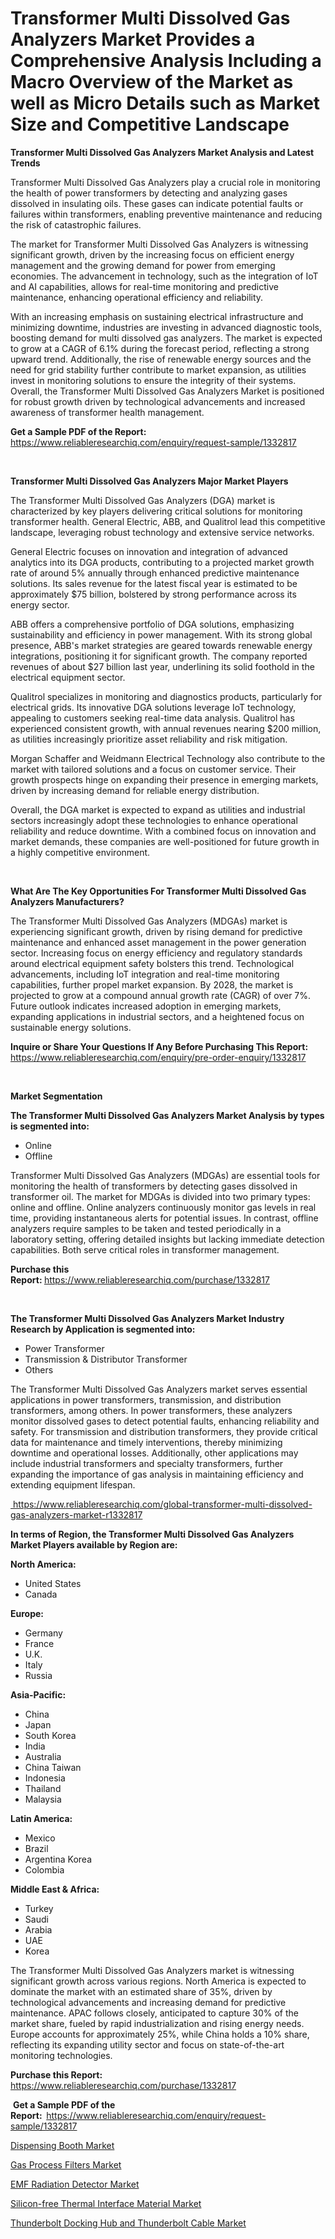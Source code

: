 <p><h1>Transformer Multi Dissolved Gas Analyzers Market Provides a Comprehensive Analysis Including a Macro Overview of the Market as well as Micro Details such as Market Size and Competitive Landscape</h1></p><p><strong>Transformer Multi Dissolved Gas Analyzers Market Analysis and Latest Trends</strong></p>
<p><p>Transformer Multi Dissolved Gas Analyzers play a crucial role in monitoring the health of power transformers by detecting and analyzing gases dissolved in insulating oils. These gases can indicate potential faults or failures within transformers, enabling preventive maintenance and reducing the risk of catastrophic failures. </p><p>The market for Transformer Multi Dissolved Gas Analyzers is witnessing significant growth, driven by the increasing focus on efficient energy management and the growing demand for power from emerging economies. The advancement in technology, such as the integration of IoT and AI capabilities, allows for real-time monitoring and predictive maintenance, enhancing operational efficiency and reliability.</p><p>With an increasing emphasis on sustaining electrical infrastructure and minimizing downtime, industries are investing in advanced diagnostic tools, boosting demand for multi dissolved gas analyzers. The market is expected to grow at a CAGR of 6.1% during the forecast period, reflecting a strong upward trend. Additionally, the rise of renewable energy sources and the need for grid stability further contribute to market expansion, as utilities invest in monitoring solutions to ensure the integrity of their systems. Overall, the Transformer Multi Dissolved Gas Analyzers Market is positioned for robust growth driven by technological advancements and increased awareness of transformer health management.</p></p>
<p><strong>Get a Sample PDF of the Report:&nbsp;</strong> <a href="https://www.reliableresearchiq.com/enquiry/request-sample/1332817?utm_campaign=1136&utm_medium=2&utm_source=Github&utm_content=ia&utm_term=01102024&utm_id=transformer-multi-dissolved-gas-analyzers">https://www.reliableresearchiq.com/enquiry/request-sample/1332817</a></p>
<p>&nbsp;</p>
<p><strong>Transformer Multi Dissolved Gas Analyzers Major Market Players</strong></p>
<p><p>The Transformer Multi Dissolved Gas Analyzers (DGA) market is characterized by key players delivering critical solutions for monitoring transformer health. General Electric, ABB, and Qualitrol lead this competitive landscape, leveraging robust technology and extensive service networks.</p><p>General Electric focuses on innovation and integration of advanced analytics into its DGA products, contributing to a projected market growth rate of around 5% annually through enhanced predictive maintenance solutions. Its sales revenue for the latest fiscal year is estimated to be approximately $75 billion, bolstered by strong performance across its energy sector.</p><p>ABB offers a comprehensive portfolio of DGA solutions, emphasizing sustainability and efficiency in power management. With its strong global presence, ABB's market strategies are geared towards renewable energy integrations, positioning it for significant growth. The company reported revenues of about $27 billion last year, underlining its solid foothold in the electrical equipment sector.</p><p>Qualitrol specializes in monitoring and diagnostics products, particularly for electrical grids. Its innovative DGA solutions leverage IoT technology, appealing to customers seeking real-time data analysis. Qualitrol has experienced consistent growth, with annual revenues nearing $200 million, as utilities increasingly prioritize asset reliability and risk mitigation.</p><p>Morgan Schaffer and Weidmann Electrical Technology also contribute to the market with tailored solutions and a focus on customer service. Their growth prospects hinge on expanding their presence in emerging markets, driven by increasing demand for reliable energy distribution.</p><p>Overall, the DGA market is expected to expand as utilities and industrial sectors increasingly adopt these technologies to enhance operational reliability and reduce downtime. With a combined focus on innovation and market demands, these companies are well-positioned for future growth in a highly competitive environment.</p></p>
<p>&nbsp;</p>
<p><strong>What Are The Key Opportunities For Transformer Multi Dissolved Gas Analyzers Manufacturers?</strong></p>
<p><p>The Transformer Multi Dissolved Gas Analyzers (MDGAs) market is experiencing significant growth, driven by rising demand for predictive maintenance and enhanced asset management in the power generation sector. Increasing focus on energy efficiency and regulatory standards around electrical equipment safety bolsters this trend. Technological advancements, including IoT integration and real-time monitoring capabilities, further propel market expansion. By 2028, the market is projected to grow at a compound annual growth rate (CAGR) of over 7%. Future outlook indicates increased adoption in emerging markets, expanding applications in industrial sectors, and a heightened focus on sustainable energy solutions.</p></p>
<p><strong>Inquire or Share Your Questions If Any Before Purchasing This Report:</strong> <a href="https://www.reliableresearchiq.com/enquiry/pre-order-enquiry/1332817?utm_campaign=1136&utm_medium=2&utm_source=Github&utm_content=ia&utm_term=01102024&utm_id=transformer-multi-dissolved-gas-analyzers">https://www.reliableresearchiq.com/enquiry/pre-order-enquiry/1332817</a></p>
<p>&nbsp;</p>
<p><strong>Market Segmentation</strong></p>
<p><strong>The Transformer Multi Dissolved Gas Analyzers Market Analysis by types is segmented into:</strong></p>
<p><ul><li>Online</li><li>Offline</li></ul></p>
<p><p>Transformer Multi Dissolved Gas Analyzers (MDGAs) are essential tools for monitoring the health of transformers by detecting gases dissolved in transformer oil. The market for MDGAs is divided into two primary types: online and offline. Online analyzers continuously monitor gas levels in real time, providing instantaneous alerts for potential issues. In contrast, offline analyzers require samples to be taken and tested periodically in a laboratory setting, offering detailed insights but lacking immediate detection capabilities. Both serve critical roles in transformer management.</p></p>
<p><strong>Purchase this Report:&nbsp;</strong><a href="https://www.reliableresearchiq.com/purchase/1332817?utm_campaign=1136&utm_medium=2&utm_source=Github&utm_content=ia&utm_term=01102024&utm_id=transformer-multi-dissolved-gas-analyzers">https://www.reliableresearchiq.com/purchase/1332817</a></p>
<p>&nbsp;</p>
<p><strong>The Transformer Multi Dissolved Gas Analyzers Market Industry Research by Application is segmented into:</strong></p>
<p><ul><li>Power Transformer</li><li>Transmission & Distributor Transformer</li><li>Others</li></ul></p>
<p><p>The Transformer Multi Dissolved Gas Analyzers market serves essential applications in power transformers, transmission, and distribution transformers, among others. In power transformers, these analyzers monitor dissolved gases to detect potential faults, enhancing reliability and safety. For transmission and distribution transformers, they provide critical data for maintenance and timely interventions, thereby minimizing downtime and operational losses. Additionally, other applications may include industrial transformers and specialty transformers, further expanding the importance of gas analysis in maintaining efficiency and extending equipment lifespan.</p></p>
<p><a href="https://www.reliableresearchiq.com/global-transformer-multi-dissolved-gas-analyzers-market-r1332817?utm_campaign=1136&utm_medium=2&utm_source=Github&utm_content=ia&utm_term=01102024&utm_id=transformer-multi-dissolved-gas-analyzers">&nbsp;https://www.reliableresearchiq.com/global-transformer-multi-dissolved-gas-analyzers-market-r1332817</a></p>
<p><strong>In terms of Region, the Transformer Multi Dissolved Gas Analyzers Market Players available by Region are:</strong></p>
<p>
    <p> <strong> North America: </strong>
        <ul>
            <li>United States</li>
            <li>Canada</li>
        </ul>
        </p> 
    <p> <strong> Europe: </strong>
        <ul>
            <li>Germany</li>
            <li>France</li>
            <li>U.K.</li>
            <li>Italy</li>
            <li>Russia</li>
        </ul>
        </p> 
    <p> <strong> Asia-Pacific: </strong>
        <ul>
            <li>China</li>
            <li>Japan</li>
            <li>South Korea</li>
            <li>India</li>
            <li>Australia</li>
            <li>China Taiwan</li>
            <li>Indonesia</li>
            <li>Thailand</li>
            <li>Malaysia</li>
        </ul>
        </p> 
    <p> <strong> Latin America: </strong>
        <ul>
            <li>Mexico</li>
            <li>Brazil</li>
            <li>Argentina Korea</li>
            <li>Colombia</li>
        </ul>
        </p> 
    <p> <strong> Middle East & Africa: </strong>
        <ul>
            <li>Turkey</li>
            <li>Saudi</li>
            <li>Arabia</li>
            <li>UAE</li>
            <li>Korea</li>
        </ul>
    </p>
    </p>
<p><p>The Transformer Multi Dissolved Gas Analyzers market is witnessing significant growth across various regions. North America is expected to dominate the market with an estimated share of 35%, driven by technological advancements and increasing demand for predictive maintenance. APAC follows closely, anticipated to capture 30% of the market share, fueled by rapid industrialization and rising energy needs. Europe accounts for approximately 25%, while China holds a 10% share, reflecting its expanding utility sector and focus on state-of-the-art monitoring technologies.</p></p>
<p><strong>Purchase this Report: </strong><a href="https://www.reliableresearchiq.com/purchase/1332817?utm_campaign=1136&utm_medium=2&utm_source=Github&utm_content=ia&utm_term=01102024&utm_id=transformer-multi-dissolved-gas-analyzers">https://www.reliableresearchiq.com/purchase/1332817</a></p>
<p>&nbsp;<strong>Get a Sample PDF of the Report:&nbsp;&nbsp;</strong><a href="https://www.reliableresearchiq.com/enquiry/request-sample/1332817?utm_campaign=1136&utm_medium=2&utm_source=Github&utm_content=ia&utm_term=01102024&utm_id=transformer-multi-dissolved-gas-analyzers">https://www.reliableresearchiq.com/enquiry/request-sample/1332817</a></p>
<p><strong></strong></p>
<p><p><a href="https://www.linkedin.com/pulse/dispensing-booth-market2024-2031-industry-insights-investment-djxye?utm_campaign=1136&utm_medium=2&utm_source=Github&utm_content=ia&utm_term=01102024&utm_id=transformer-multi-dissolved-gas-analyzers">Dispensing Booth Market</a></p><p><a href="https://github.com/AnamariaDemiri475/Market-Research-Report-List-1/blob/main/gas-process-filters-market.md?utm_campaign=1136&utm_medium=2&utm_source=Github&utm_content=ia&utm_term=01102024&utm_id=transformer-multi-dissolved-gas-analyzers">Gas Process Filters Market</a></p><p><a href="https://www.linkedin.com/pulse/emf-radiation-detector-market-trends-analysis-opportunities-7nble?utm_campaign=1136&utm_medium=2&utm_source=Github&utm_content=ia&utm_term=01102024&utm_id=transformer-multi-dissolved-gas-analyzers">EMF Radiation Detector Market</a></p><p><a href="https://issuu.com/reportprime-2/docs/silicon-free-thermal-interface-mate_a45dd8f239a942?utm_campaign=1136&utm_medium=2&utm_source=Github&utm_content=ia&utm_term=01102024&utm_id=transformer-multi-dissolved-gas-analyzers">Silicon-free Thermal Interface Material Market</a></p><p><a href="https://issuu.com/reportprime-2/docs/thunderbolt-docking-hub-and-thunder_a6c84a12b406b9?utm_campaign=1136&utm_medium=2&utm_source=Github&utm_content=ia&utm_term=01102024&utm_id=transformer-multi-dissolved-gas-analyzers">Thunderbolt Docking Hub and Thunderbolt Cable Market</a></p></p>
